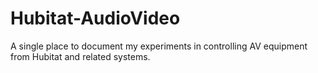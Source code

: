 # Hubitat-AudioVideo
A single place to document my experiments in controlling AV equipment from Hubitat and related systems.
